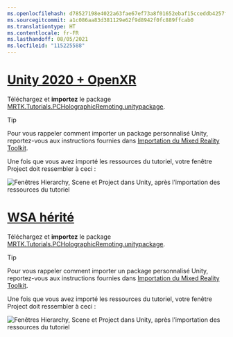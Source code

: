```yaml
---
ms.openlocfilehash: d78527198e4022a63fae67ef73a8f01652ebaf15cceddb4257fac70ebd114b24
ms.sourcegitcommit: a1c086aa83d381129e62f9d8942f0fc889ffcab0
ms.translationtype: HT
ms.contentlocale: fr-FR
ms.lasthandoff: 08/05/2021
ms.locfileid: "115225588"
---
```

# <a name="unity-2020--openxr"></a>[Unity 2020 + OpenXR](#tab/openxr)

Téléchargez et **importez** le package [MRTK.Tutorials.PCHolographicRemoting.unitypackage](https://github.com/microsoft/MixedRealityLearning/releases/download/pc-holographic-remoting-v2.4.1/MRTK.Tutorials.PCHolographicRemoting.OpenXR.unitypackage).

> [!TIP]
> Pour vous rappeler comment importer un package personnalisé Unity, reportez-vous aux instructions fournies dans [Importation du Mixed Reality Toolkit](../mr-learning-base-04.md#importing-the-tutorial-assets).

Une fois que vous avez importé les ressources du tutoriel, votre fenêtre Project doit ressembler à ceci :

![Fenêtres Hierarchy, Scene et Project dans Unity, après l’importation des ressources du tutoriel](../images/mrlearning-pc-holographic-remoting/Tutorial1-Section2-Step1-1.png)

# <a name="legacy-wsa"></a>[WSA hérité](#tab/wsa)

Téléchargez et **importez** le package [MRTK.Tutorials.PCHolographicRemoting.unitypackage](https://github.com/microsoft/MixedRealityLearning/releases/download/pc-holographic-remoting-v2.4.1/MRTK.Tutorials.PCHolographicRemoting.LegacyWSA.unitypackage).

> [!TIP]
> Pour vous rappeler comment importer un package personnalisé Unity, reportez-vous aux instructions fournies dans [Importation du Mixed Reality Toolkit](../mr-learning-base-04.md#importing-the-tutorial-assets).

Une fois que vous avez importé les ressources du tutoriel, votre fenêtre Project doit ressembler à ceci :

![Fenêtres Hierarchy, Scene et Project dans Unity, après l’importation des ressources du tutoriel](../images/mrlearning-pc-holographic-remoting/Tutorial1-Section2-Step1-1.png)

